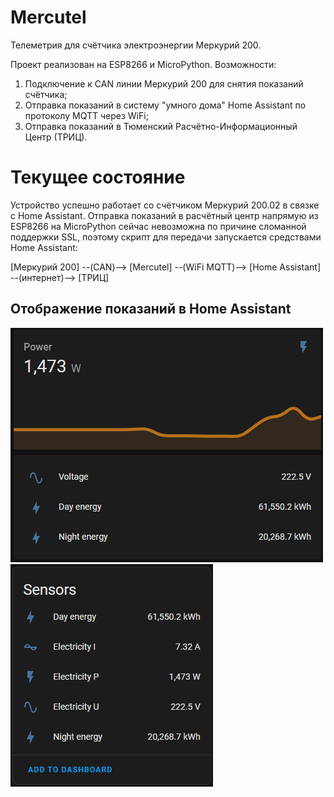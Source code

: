 # Mercutel
Телеметрия для счётчика электроэнергии Меркурий 200.

Проект реализован на ESP8266 и MicroPython.
Возможности:
1. Подключение к CAN линии Меркурий 200 для снятия показаний счётчика;
2. Отправка показаний в систему "умного дома" Home Assistant по протоколу MQTT через WiFi;
3. Отправка показаний в Тюменский Расчётно-Информационный Центр (ТРИЦ).

# Текущее состояние
Устройство успешно работает со счётчиком Меркурий 200.02 в связке с Home Assistant. Отправка показаний в расчётный центр напрямую из ESP8266 на MicroPython сейчас невозможна по причине сломанной поддержки SSL, поэтому скрипт для передачи запускается средствами Home Assistant:

[Меркурий 200] --(CAN)--> [Mercutel] --(WiFi MQTT)--> [Home Assistant] --(интернет)--> [ТРИЦ]

## Отображение показаний в Home Assistant
![HA Widget](https://github.com/VisualGadget/Mercutel/raw/main/doc/Home%20Assistant/HA%20widget.png) ![HA Sensors](https://github.com/VisualGadget/Mercutel/raw/main/doc/Home%20Assistant/HA%20sensors.png)
